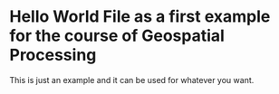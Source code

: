 # Hello World File as a first example for the course of Geospatial Processing

This is just an example and it can be used for whatever you want.
